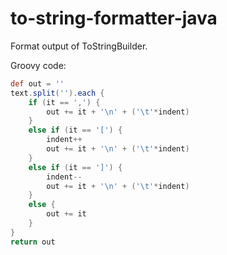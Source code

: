 # to-string-formatter-java
Format output of ToStringBuilder.

Groovy code:
```groovy
def out = ''
text.split('').each {
    if (it == ',') {
        out += it + '\n' + ('\t'*indent)
    }
    else if (it == '[') {
        indent++
        out += it + '\n' + ('\t'*indent)
    }
    else if (it == ']') {
        indent--
        out += it + '\n' + ('\t'*indent)
    }
    else {
        out += it
    }
}
return out
```
